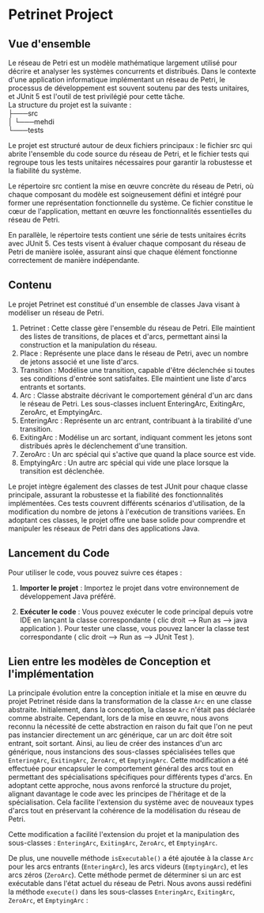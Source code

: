 # Petrinet Project

## Vue d'ensemble

Le réseau de Petri est un modèle mathématique largement utilisé pour décrire et analyser les systèmes concurrents et distribués. Dans le contexte d'une application informatique implémentant un réseau de Petri, le processus de développement est souvent soutenu par des tests unitaires, et JUnit 5 est l'outil de test privilégié pour cette tâche.
</br>
La structure du projet est la suivante : </br>
├───src </br>
│	└───mehdi </br>
└───tests 
    <p>
Le projet est structuré autour de deux fichiers principaux : le fichier src qui abrite l'ensemble du code source du réseau de Petri, et le fichier tests qui regroupe tous les tests unitaires nécessaires pour garantir la robustesse et la fiabilité du système.
	</p>
	<p>
Le répertoire src contient la mise en œuvre concrète du réseau de Petri, où chaque composant du modèle est soigneusement défini et intégré pour former une représentation fonctionnelle du système. Ce fichier constitue le cœur de l'application, mettant en œuvre les fonctionnalités essentielles du réseau de Petri.
	</p>
En parallèle, le répertoire tests contient une série de tests unitaires écrits avec JUnit 5. Ces tests visent à évaluer chaque composant du réseau de Petri de manière isolée, assurant ainsi que chaque élément fonctionne correctement de manière indépendante.
## Contenu 
Le projet Petrinet est constitué d'un ensemble de classes Java visant à modéliser un réseau de Petri. 
1. Petrinet : Cette classe gère l'ensemble du réseau de Petri. Elle maintient des listes de transitions, de places et d'arcs, permettant ainsi la construction et la manipulation du réseau.
2. Place : Représente une place dans le réseau de Petri, avec un nombre de jetons associé et une liste d'arcs.
3. Transition : Modélise une transition, capable d'être déclenchée si toutes ses conditions d'entrée sont satisfaites. Elle maintient une liste d'arcs entrants et sortants.
4. Arc : Classe abstraite décrivant le comportement général d'un arc dans le réseau de Petri. Les sous-classes incluent EnteringArc, ExitingArc, ZeroArc, et EmptyingArc.
5. EnteringArc : Représente un arc entrant, contribuant à la tirabilité d'une transition.
6. ExitingArc : Modélise un arc sortant, indiquant comment les jetons sont distribués après le déclenchement d'une transition.
7. ZeroArc : Un arc spécial qui s'active que quand la place source est vide.
8. EmptyingArc : Un autre arc spécial qui vide une place lorsque la transition est déclenchée.

Le projet intègre également des classes de test JUnit pour chaque classe principale, assurant la robustesse et la fiabilité des fonctionnalités implémentées. Ces tests couvrent différents scénarios d'utilisation, de la modification du nombre de jetons à l'exécution de transitions variées. En adoptant ces classes, le projet offre une base solide pour comprendre et manipuler les réseaux de Petri dans des applications Java.

## Lancement du Code

Pour utiliser le code, vous pouvez suivre ces étapes :

1. **Importer le projet** : Importez le projet  dans votre environnement de développement Java préféré.

2. **Exécuter le code** : Vous pouvez exécuter le code principal depuis votre IDE en lançant la classe correspondante ( clic droit --> Run as --> java application ). Pour tester une classe, vous pouvez lancer la classe test correspondante ( clic droit --> Run as --> JUnit Test ).


## Lien entre les modèles de Conception et l'implémentation 

La principale évolution entre la conception initiale et la mise en œuvre du projet Petrinet réside dans la transformation de la classe `Arc` en une classe abstraite. Initialement, dans la conception, la classe `Arc` n'était pas déclarée comme abstraite. Cependant, lors de la mise en œuvre, nous avons reconnu la nécessité de cette abstraction en raison du fait que l'on ne peut pas instancier directement un arc générique, car un arc doit être soit entrant, soit sortant. Ainsi, au lieu de créer des instances d'un arc générique, nous instancions des sous-classes spécialisées telles que `EnteringArc`, `ExitingArc`, `ZeroArc`, et `EmptyingArc`. Cette modification a été effectuée pour encapsuler le comportement général des arcs tout en permettant des spécialisations spécifiques pour différents types d'arcs. En adoptant cette approche, nous avons renforcé la structure du projet, alignant davantage le code avec les principes de l'héritage et de la spécialisation. Cela facilite l'extension du système avec de nouveaux types d'arcs tout en préservant la cohérence de la modélisation du réseau de Petri.

Cette modification a facilité l'extension du projet et la manipulation des sous-classes :  `EnteringArc`, `ExitingArc`, `ZeroArc`, et `EmptyingArc`. 

De plus, une nouvelle méthode `isExecutable()` a été ajoutée à la classe `Arc` pour les arcs entrants (`EnteringArc`), les arcs videurs (`EmptyingArc`), et les arcs zéros (`ZeroArc`). Cette méthode permet de déterminer si un arc est exécutable dans l'état actuel du réseau de Petri. Nous avons aussi redéfini la méthode `execute()` dans les sous-classes  `EnteringArc`, `ExitingArc`, `ZeroArc`, et `EmptyingArc` : 